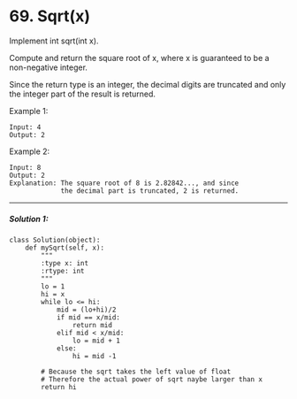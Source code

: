 # 69. Sqrt(x)

Implement int sqrt(int x).

Compute and return the square root of x, where x is guaranteed to be a non-negative integer.

Since the return type is an integer, the decimal digits are truncated and only the integer part of the result is returned.

Example 1:  

    Input: 4
    Output: 2
Example 2:

    Input: 8
    Output: 2
    Explanation: The square root of 8 is 2.82842..., and since 
                 the decimal part is truncated, 2 is returned.


---


##### Solution 1:
    class Solution(object):
        def mySqrt(self, x):
            """
            :type x: int
            :rtype: int
            """
            lo = 1
            hi = x
            while lo <= hi:
                mid = (lo+hi)/2
                if mid == x/mid:
                    return mid
                elif mid < x/mid:
                    lo = mid + 1
                else:
                    hi = mid -1

            # Because the sqrt takes the left value of float
            # Therefore the actual power of sqrt naybe larger than x
            return hi
